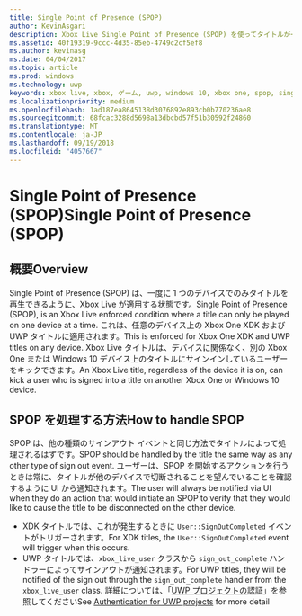 ```yaml
---
title: Single Point of Presence (SPOP)
author: KevinAsgari
description: Xbox Live Single Point of Presence (SPOP) を使ってタイトルが一度に 1 台のデバイスでのみ再生されるようにする方法について説明します。
ms.assetid: 40f19319-9ccc-4d35-85eb-4749c2cf5ef8
ms.author: kevinasg
ms.date: 04/04/2017
ms.topic: article
ms.prod: windows
ms.technology: uwp
keywords: xbox live, xbox, ゲーム, uwp, windows 10, xbox one, spop, single point of presence
ms.localizationpriority: medium
ms.openlocfilehash: 1ad187ea8645138d3076892e893cb0b770236ae8
ms.sourcegitcommit: 68fcac3288d5698a13dbcbd57f51b30592f24860
ms.translationtype: MT
ms.contentlocale: ja-JP
ms.lasthandoff: 09/19/2018
ms.locfileid: "4057667"
---
```

# <a name="single-point-of-presence-spop"></a><span data-ttu-id="5ec52-104">Single Point of Presence (SPOP)</span><span class="sxs-lookup"><span data-stu-id="5ec52-104">Single Point of Presence (SPOP)</span></span>

## <a name="overview"></a><span data-ttu-id="5ec52-105">概要</span><span class="sxs-lookup"><span data-stu-id="5ec52-105">Overview</span></span>
<span data-ttu-id="5ec52-106">Single Point of Presence (SPOP) は、一度に 1 つのデバイスでのみタイトルを再生できるように、Xbox Live が適用する状態です。</span><span class="sxs-lookup"><span data-stu-id="5ec52-106">Single Point of Presence (SPOP), is an Xbox Live enforced condition where a title can only be played on one device at a time.</span></span> <span data-ttu-id="5ec52-107">これは、任意のデバイス上の Xbox One XDK および UWP タイトルに適用されます。</span><span class="sxs-lookup"><span data-stu-id="5ec52-107">This is enforced for Xbox One XDK and UWP titles on any device.</span></span>
<span data-ttu-id="5ec52-108">Xbox Live タイトルは、デバイスに関係なく、別の Xbox One または Windows 10 デバイス上のタイトルにサインインしているユーザーをキックできます。</span><span class="sxs-lookup"><span data-stu-id="5ec52-108">An Xbox Live title, regardless of the device it is on, can kick a user who is signed into a title on another Xbox One or Windows 10 device.</span></span>

## <a name="how-to-handle-spop"></a><span data-ttu-id="5ec52-109">SPOP を処理する方法</span><span class="sxs-lookup"><span data-stu-id="5ec52-109">How to handle SPOP</span></span>
<span data-ttu-id="5ec52-110">SPOP は、他の種類のサインアウト イベントと同じ方法でタイトルによって処理されるはずです。</span><span class="sxs-lookup"><span data-stu-id="5ec52-110">SPOP should be handled by the title the same way as any other type of sign out event.</span></span> <span data-ttu-id="5ec52-111">ユーザーは、SPOP を開始するアクションを行うときは常に、タイトルが他のデバイスで切断されることを望んでいることを確認するように UI から通知されます。</span><span class="sxs-lookup"><span data-stu-id="5ec52-111">The user will always be notified via UI when they do an action that would initiate an SPOP to verify that they would like to cause the title to be disconnected on the other device.</span></span>

* <span data-ttu-id="5ec52-112">XDK タイトルでは、これが発生するときに `User::SignOutCompleted` イベントがトリガーされます。</span><span class="sxs-lookup"><span data-stu-id="5ec52-112">For XDK titles, the `User::SignOutCompleted` event will trigger when this occurs.</span></span>
* <span data-ttu-id="5ec52-113">UWP タイトルでは、`xbox_live_user` クラスから `sign_out_complete` ハンドラーによってサインアウトが通知されます。</span><span class="sxs-lookup"><span data-stu-id="5ec52-113">For UWP titles, they will be notified of the sign out through the `sign_out_complete` handler from the `xbox_live_user` class.</span></span> <span data-ttu-id="5ec52-114">詳細については、「[UWP プロジェクトの認証](authentication-for-UWP-projects.md)」を参照してください</span><span class="sxs-lookup"><span data-stu-id="5ec52-114">See [Authentication for UWP projects](authentication-for-UWP-projects.md) for more detail</span></span>
